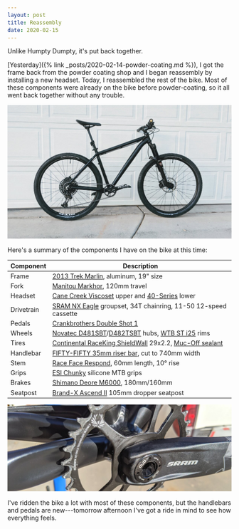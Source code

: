 ```yaml
---
layout: post
title: Reassembly
date: 2020-02-15
---
```


<p class="lead" markdown="1">
  Unlike Humpty Dumpty, it's put back together.
</p>

[Yesterday]({% link _posts/2020-02-14-powder-coating.md %}), I got the frame back from the powder coating shop and I began reassembly by installing a new headset. Today, I reassembled the rest of the bike. Most of these components were already on the bike before powder-coating, so it all went back together without any trouble.

![reassembled](/assets/img/reassembled.jpg "reassembled")

Here's a summary of the components I have on the bike at this time:

| Component | Description |
|---|---|
| Frame | [2013 Trek Marlin](https://archive.trekbikes.com/us/en/2013/Trek/marlin), aluminum, 19" size |
| Fork | [Manitou Markhor](https://manitoumtb.com/product/markhor/), 120mm travel |
| Headset | [Cane Creek Viscoset](https://www.canecreek.com/product/viscoset/) upper and [40-Series](https://www.canecreek.com/product/forty/) lower |
| Drivetrain | [SRAM NX Eagle](https://www.sram.com/en/sram/models/gs-nx-1-a1) groupset, 34T chainring, 11-50 12-speed cassette |
| Pedals | [Crankbrothers Double Shot 1](https://www.crankbrothers.com/products/double-shot-1) |
| Wheels | [Novatec D481SBT](http://www.novatecusa.net/product/d481sbt/)/[D482TSBT](http://www.novatecusa.net/product/d482tsbt-11s/) hubs, [WTB ST i25](https://www.wtb.com/products/st?variant=296890973) rims |
| Tires | [Continental RaceKing ShieldWall](https://www.continental-tires.com/bicycle/tires/mountainbike-tires/race-king-shieldwall-system) 29x2.2, [Muc-Off sealant](https://muc-off.com/collections/prepare-inflate-maintain-tubeless/products/no-puncture-hassle-tubeless-sealant?variant=7779683860508) |
| Handlebar | [FIFTY-FIFTY 35mm riser bar](http://www.fiftycycles.com/products-2/handlebars/rise_bar), cut to 740mm width |
| Stem | [Race Face Respond](https://www.raceface.com/products/details/respond-stems), 60mm length, 10&deg; rise |
| Grips | [ESI Chunky](https://esigrips.com/mtb-grips/chunky-grips) silicone MTB grips |
| Brakes | [Shimano Deore M6000](https://bike.shimano.com/en-US/product/component/deore-m6000/BR-M6000.html), 180mm/160mm |
| Seatpost | [Brand-X Ascend II](https://www.chainreactioncycles.com/us/en/brand-x-ascend-ii-105-125-150mm-dropper-seatpost/rp-prod159176) 105mm dropper seatpost |

![crankset closeup](/assets/img/crankset-closeup.jpg "crankset closeup")

I've ridden the bike a lot with most of these components, but the handlebars and pedals are new---tomorrow afternoon I've got a ride in mind to see how everything feels.
